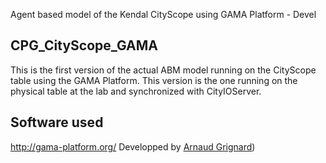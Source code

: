 Agent based model of the Kendal CityScope using GAMA Platform - Devel

## CPG_CityScope_GAMA
This is the first version of the actual ABM model running on the
CityScope table using the GAMA Platform. This version is the one
running on the physical table at the lab and synchronized with CityIOServer.

## Software used
http://gama-platform.org/
Developped by [Arnaud Grignard](https://github.com/agrignard))


